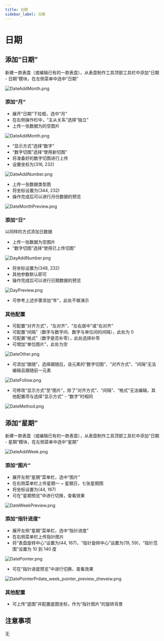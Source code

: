 ```yaml
---
title: 日期
sidebar_label: 日期
---
```


# 日期

## 添加“日期”

新建一款表盘（或编辑已有的一款表盘），从表盘制作工具顶部工具栏中添加“日期 - 日期”模块，在左侧菜单中选中“日期”

![DateAddMonth.png](/img/zh-cn/docs/guides/tools/watchface/date_add_month_zh.png)

### 添加“月”

- 展开“日期”下拉框，选中“月”
- 在右侧操作栏中，“主从关系”选择“独立”
- 上传一张数据为的空图片

![DateAddMonth.png](/img/zh-cn/docs/guides/tools/watchface/date_month_add_empty_zh.png)

- “显示方式”选择“数字”
- “数字切图”选择“使用新切图”
- 将准备好的数字切图进行上传
- 设置坐标为(316, 232)

![DateAddNumber.png](/img/zh-cn/docs/guides/tools/watchface/date_month_add_number_zh.png)

- 上传一张数据类型图
- 将坐标设置为(344, 232)
- 操作完成后可以进行月份数据的预览

![DateMonthPreview.png](/img/zh-cn/docs/guides/tools/watchface/date_date_month_preview_zh.png)

### 添加“日”

以同样的方式添加日数据

- 上传一张数据为空图片
- “数字切图”选择“使用已上传切图”

![DayAddNumber.png](/img/zh-cn/docs/guides/tools/watchface/date_day_add_number_zh.png)

- 将坐标设置为(348, 232)
- 其他参数默认即可
- 操作完成后可以进行日期数据的预览

![DayPreview.png](/img/zh-cn/docs/guides/tools/watchface/date_date_day_preview_zh.png)

- 可参考上述步骤添加“年”，此处不做演示

### 其他配置

- 可配置“对齐方式”，“左对齐”、“左右居中”或“右对齐”
- 可配置“间隔”（数字与数字间、数字与单位间的间隔），此处为 0
- 可配置“格式”（数字是否补零），此处选择补零
- 可增加“单位图片”，此处为空

![DateOther.png](/img/zh-cn/docs/guides/tools/watchface/date_date_other_zh.png)

- 可添加“跟随”，选择跟随后，该元素的“数字切图”、“对齐方式”、“间隔”无法编辑且跟随前一元素

![DateFollow.png](/img/zh-cn/docs/guides/tools/watchface/date_date_change_follow_zh.png)

- 可修改“显示方式”至“图片”，除了“对齐方式”、“间隔”、“格式”无法编辑，其他配置项与选择“显示方式” - “数字”时相同

![DateMethod.png](/img/zh-cn/docs/guides/tools/watchface/date_date_change_type_zh.png)

## 添加“星期”

新建一款表盘（或编辑已有的一款表盘），从表盘制作工具顶部工具栏中添加“日期 - 星期”模块，在左侧菜单中选中“星期”

![DateAddWeek.png](/img/zh-cn/docs/guides/tools/watchface/date_add_week_zh.png)

### 添加“图片”

- 展开左侧“星期”菜单栏，选中“图片”
- 在右侧菜单栏上传星期一 ~ 星期日，七张星期图
- 将坐标设置为(44, 167)
- 可在“星期预览”中进行切换，查看效果

![DateWeekPreview.png](/img/zh-cn/docs/guides/tools/watchface/date_week_img_preview_zh.png)

### 添加“指针进度”

- 展开左侧“星期”菜单栏，选中“指针进度”
- 在右侧菜单栏上传指针图片
- 将“表盘旋转中心”设置为(44, 167)，“指针旋转中心”设置为(19, 59)，“指针范围”设置为 10 到 140 度

![DatePointer.png](/img/zh-cn/docs/guides/tools/watchface/date_week_pointer_zh.png)

- 可在“指针进度预览”中进行切换，查看效果

![DatePointerPrdate_week_pointer_preview_zheveiw.png](/img/zh-cn/docs/guides/tools/watchface/date_week_pointer_preview_zh.png)

### 其他配置

- 可上传“底图”并配置底图坐标，作为“指针图片”的旋转背景

## 注意事项

无
